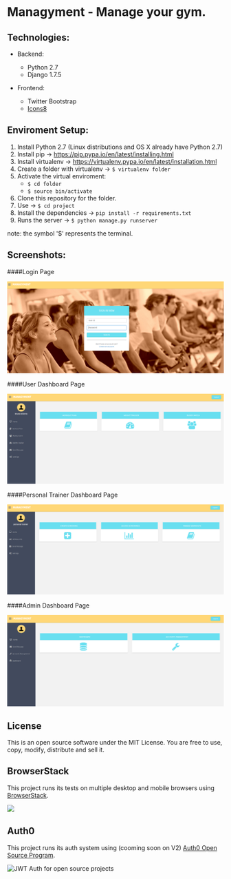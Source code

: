 # Managyment - Manage your gym.

Technologies:
------------
  - Backend:
    - Python 2.7
    - Django 1.7.5

  - Frontend:
    - Twitter Bootstrap
    - [Icons8](https://icons8.com)

Enviroment Setup:
------------
  1. Install Python 2.7 (Linux distributions and OS X already have Python 2.7)
  2. Install pip -> https://pip.pypa.io/en/latest/installing.html
  3. Install virtualenv -> https://virtualenv.pypa.io/en/latest/installation.html
  4. Create a folder with virtualenv -> `$ virtualenv folder`
  5. Activate the virtual enviroment:
      - `$ cd folder`
      - `$ source bin/activate`
  6. Clone this repository for the folder.
  7. Use -> `$ cd project`
  8. Install the dependencies -> `pip install -r requirements.txt`
  8. Runs the server -> `$ python manage.py runserver`

note: the symbol '$' represents the terminal.

Screenshots:
------------
####Login Page

![Login page](screenshots/login.png "Login page")

####User Dashboard Page

![User Dashboard Page](screenshots/normal-user.png "User Dashboard Page")

####Personal Trainer Dashboard Page

![Personal Trainer Dashboard Page](screenshots/personal-trainer.png "Personal Trainer Dashboard Page")

####Admin Dashboard Page

![Admin Dashboard Page](screenshots/admin.png "Admin Dashboard Page")

License
------------

This is an open source software under the MIT License. You are free to use, copy, modify, distribute and sell it.


BrowserStack
------------
This project runs its tests on multiple desktop and mobile browsers using [BrowserStack](http://www.browserstack.com).

<img src="https://cloud.githubusercontent.com/assets/131406/22254249/534d889e-e254-11e6-8427-a759fb23b7bd.png" height="40" />


Auth0
------------
This project runs its auth system using (cooming soon on V2) [Auth0 Open Source Program](https://auth0.com/?utm_source=oss&utm_medium=gp&utm_campaign=oss).

<img src="https://cdn.auth0.com/oss/badges/a0-badge-dark.png" height="40" alt="JWT Auth for open source projects" />


